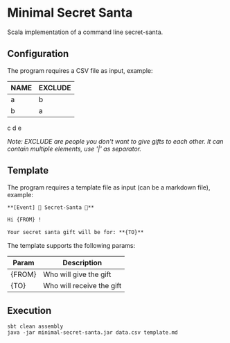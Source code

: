 # Minimal Secret Santa
Scala implementation of a command line secret-santa.

## Configuration
The program requires a CSV file as input, example:

|NAME|EXCLUDE|
|-|-|
a|b
b|a
c
d
e

*Note: EXCLUDE are people you don't want to give gifts to each other. It can contain multiple elements, use '|' as separator.*

## Template
The program requires a template file as input (can be a markdown file), example:

```md
**[Event] 🎁 Secret-Santa 🎁**

Hi {FROM} !

Your secret santa gift will be for: **{TO}**

```
The template supports the following params:

|Param|Description|
|-|-|
{FROM}|Who will give the gift
{TO}|Who will receive the gift

## Execution

```
sbt clean assembly
java -jar minimal-secret-santa.jar data.csv template.md
```